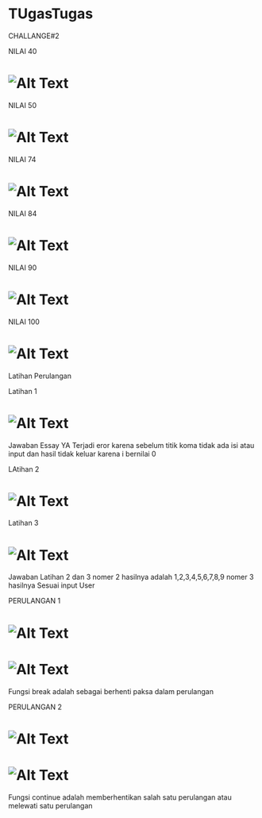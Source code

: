 # TUgasTugas
CHALLANGE#2

NILAI 40
# ![Alt Text](https://github.com/Tio304/TUgasTugas/blob/master/40.PNG)

NILAI 50
# ![Alt Text](https://github.com/Tio304/TUgasTugas/blob/master/55.PNG)

NILAI 74
# ![Alt Text](https://github.com/Tio304/TUgasTugas/blob/master/74.PNG)

NILAI   84
# ![Alt Text](https://github.com/Tio304/TUgasTugas/blob/master/84.PNG)

NILAI 90
# ![Alt Text](https://github.com/Tio304/TUgasTugas/blob/master/90.PNG)

NILAI 100
# ![Alt Text](https://github.com/Tio304/TUgasTugas/blob/master/100.PNG)

Latihan Perulangan 

Latihan 1
# ![Alt Text](https://github.com/Tio304/TUgasTugas/blob/master/Perulangan%201.PNG)
 Jawaban Essay 
 YA Terjadi eror karena sebelum titik koma tidak ada isi atau input
 dan hasil tidak keluar karena i bernilai 0

LAtihan 2 
# ![Alt Text](https://github.com/Tio304/TUgasTugas/blob/master/Perulangan%202.PNG)


Latihan 3
# ![Alt Text](https://github.com/Tio304/TUgasTugas/blob/master/perulangan%203.PNG)
Jawaban Latihan 2 dan 3 
nomer 2 hasilnya adalah 1,2,3,4,5,6,7,8,9
nomer 3 hasilnya Sesuai input User


PERULANGAN 1
# ![Alt Text](https://github.com/Tio304/TUgasTugas/blob/master/per%201.PNG)
# ![Alt Text](https://github.com/Tio304/TUgasTugas/blob/master/satu.PNG)

Fungsi break adalah sebagai berhenti paksa dalam perulangan



PERULANGAN 2
# ![Alt Text](https://github.com/Tio304/TUgasTugas/blob/master/per%202.PNG)
# ![Alt Text](https://github.com/Tio304/TUgasTugas/blob/master/continue%20prak%202.PNG)

Fungsi continue adalah memberhentikan salah satu perulangan atau melewati satu perulangan 
